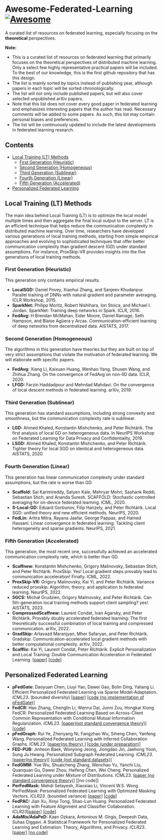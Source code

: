 # Awesome-Federated-Learning [![Awesome](https://awesome.re/badge.svg)](https://awesome.re)
A curated list of resources on federated learning, especially focusing on the **theoretical** perspectives. 

**Note:**          
- This is a curated list of resources on federated learning that primarily focuses on the theoretical perspectives of distributed machine learning. Only a select few highly representative practical papers will be included. To the best of our knowledge, this is the first github repository that has this design. 
- The list is mainly sorted by topics instead of publishing year, although papers in each topic will be sorted chronologically.
- The list will not only include published papers, but will also cover selected unpublished arXiv papers.
- Note that this list does not cover every good paper in federated learning and emphasizes interesting papers that the author has read. Necessary comments will be added to some papers. As such, this list may contain personal biases and preferences.
- The list will be continuously updated to include the latest developments in federated learning research.

## Contents
- [Local Training (LT) Methods](#lt-methods)
  -  [First Generation (Heuristic)](#lt-heuristic)
  -  [Second Generation (Homogeneous)](#lt-homogeneous)
  -  [Third Generation (Sublinear)](#lt-sublinear)
  -  [Fourth Generation (Linear)](#lt-linear)
  -  [Fifth Generation (Accelerated)](#lt-accelerated)
-  [Personalized Federated Learning](#todo)

## Local Training (LT) Methods
The main idea behind Local Training (LT) is to optimize the local model multiple times and then aggregate the final local output to the server. LT is an efficient technique that helps reduce the communication complexity in distributed machine learning. Over time, researchers have developed various generations of local training methods, starting from simple empirical approaches and evolving to sophisticated techniques that offer better communication complexity than gradient descent (GD) under standard assumptions. For instance, ProxSkip-VR provides insights into the five generations of local training methods. 

### First Generation (Heuristic)
This generation only contains empirical results. 

- **LocalSGD:** Daniel Povey, Xiaohui Zhang, and Sanjeev Khudanpur. Parallel training of DNNs with natural gradient and parameter averaging. ICLR Workshop, 2015. 
- **SparkNet:** Philipp Moritz, Robert Nishihara, Ion Stoica, and Michael I. Jordan. SparkNet: Training deep networks in Spark. ICLR, 2016.
- **FedAvg:** H Brendan McMahan, Eider Moore, Daniel Ramage, Seth Hampson, and Blaise Agüera y Arcas. Communication-efficient learning of deep networks from decentralized data. AISTATS, 2017.

### Second Generation (Homogeneous)
The algorithms in this generation have theories but they are built on top of very strict assumptions that violate the motivation of federated learning. We will elaborate with specific papers. 

- **FedAvg:** Xiang Li, Kaixuan Huang, Wenhao Yang, Shusen Wang, and Zhihua Zhang. On the convergence of FedAvg on non-IID data. ICLR, 2020.
- **LFGD:** Farzin Haddadpour and Mehrdad Mahdavi. On the convergence of local descent methods in federated learning. arXiv, 2019.

### Third Generation (Sublinear)
This generation has standard assumptions, including strong convexity and smoothness, but the communication complexity rate is sublinear. 

- **LGD:** Ahmed Khaled, Konstantin Mishchenko, and Peter Richtárik. The first analysis of local GD on heterogeneous data. In NeurIPS Workshop on Federated Learning for Data Privacy and Confidentiality, 2019.
- **LSGD:** Ahmed Khaled, Konstantin Mishchenko, and Peter Richtárik. Tighter theory for local SGD on identical and heterogeneous data. AISTATS, 2020.

### Fourth Generation (Linear)
This generation has linear communication complexity under standard assumptions, but the rate is worse than GD.

- **Scaffold:** Sai Karimireddy, Satyen Kale, Mehryar Mohri, Sashank Reddi, Sebastian Stich, and Ananda Suresh. SCAFFOLD: Stochastic controlled averaging for on-device federated learning. ICML, 2020.
- **S-Local-GD:** Eduard Gorbunov, Filip Hanzely, and Peter Richtárik. Local SGD: unified theory and new efficient methods. NeurIPS, 2020.
- **FedLin:** Aritra Mitra, Rayana Jaafar, George Pappas, and Hamed Hassani. Linear convergence in federated learning: Tackling client heterogeneity and sparse gradients. NeurIPS, 2021.

### Fifth Generation (Accelerated)
This generation, the most recent one, successfully achieved an accelerated communication complexity rate, which is better than GD. 
- **Scaffnew:** Konstantin Mishchenko, Grigory Malinovsky, Sebastian Stich, and Peter Richtárik. ProxSkip: Yes! Local gradient steps provably lead to communication acceleration! Finally. ICML, 2022.
- **ProxSkip-VR:** Grigory Malinovsky, Kai Yi, and Peter Richtárik. Variance reduced proxskip: Algorithm, theory, and application to federated learning. NeurIPS, 2022.
- **5GCS:** Michał Grudzien, Grigory Malinovsky, and Peter Richtárik. Can 5th-generation local training methods support client sampling? yes!. AISTATS, 2023. 
- **CompressedScaffnew:** Laurent Condat, Ivan Agarsky, and Peter Richtárik. Provably doubly accelerated federated learning: The first theoretically successful combination of local training and compressed communication. arXiv, 2022.
- **GradSkip:** Artavazd Maranjyan, Mher Safaryan, and Peter Richtárik. Gradskip: Communication-accelerated local gradient methods with better computational complexity. arXiv, 2022.
- **Scafflix:** Kai Yi, Laurent Condat, Peter Richtárik. Explicit Personalization and Local Training: Double Communication Acceleration in Federated Learning. [[paper]](https://arxiv.org/abs/2305.13170) [[code]](https://github.com/WilliamYi96/Scafflix)

## Personalized Federated Learning
- **pFedGate:** Daoyuan Chen, Liuyi Yao, Dawei Gao, Bolin Ding, Yaliang Li. Efficient Personalized Federated Learning via Sparse Model-Adaptation. *ICML23*. (bounded diversity) [[paper]](https://arxiv.org/abs/2305.02776) [[code (no implementation of pFedGate)]](https://github.com/alibaba/FederatedScope/)
- **FedCR:** Hao Zhang, Chenglin Li, Wenrui Dai, Junni Zou, Hongkai Xiong. FedCR: Personalized Federated Learning Based on Across-Client Common Representation with Conditional Mutual Information Regularization. *ICML23*. [[paper(not standard convergence theory)]](https://openreview.net/pdf?id=YDC5jTS3LR) [[code]](https://github.com/haozzh/FedCR)
- **pFedGraph:** Rui Ye, Zhenyang Ni, Fangzhao Wu, Siheng Chen, Yanfeng Wang. Personalized Federated Learning with Inferred Collaboration Graphs. *ICML23*. [[paper(no theory) ]](https://openreview.net/forum?id=33fj5Ph3ot) [[code (under preparation)]](https://github.com/MediaBrain-SJTU/pFedGraph)
- **FED-PUB:** Jinheon Baek, Wonyong Jeong, Jiongdao Jin, Jaehong Yoon, Sung Ju Hwang. Personalized Subgraph Federated Learning. *ICML23*. [[paper(no theory)]](https://arxiv.org/pdf/2206.10206.pdf) [[code (not standard datasets)]](https://github.com/JinheonBaek/FED-PUB)
- **FedGMM:** Yue Wu, Shuaicheng Zhang, Wenchao Yu, Yanchi Liu, Quanquan Gu, Dawei Zhou, Haifeng Chen, Wei Cheng. Personalized Federated Learning under Mixture of Distributions. ICML23. [[paper (no standard convergence theory)]](https://arxiv.org/pdf/2305.01068.pdf) [[no code]]
- **PerFedMask:** Mehdi Setayesh, Xiaoxiao Li, Vincent W.S. Wong. PerFedMask: Personalized Federated Learning with Optimized Masking Vectors. *ICLR23*. (bounded variance) [[paper]](https://openreview.net/forum?id=hxEIgUXLFF) [[code]](https://github.com/MehdiSet/PerFedMask)
- **FedPAC:** Jian Xu, Xinyi Tong, Shao-Lun Huang. Personalized Federated Learning with Feature Alignment and Classifier Collaboration. *ICLR23*[[paper]](https://openreview.net/forum?id=SXZr8aDKia) [[code]](https://github.com/JianXu95/FedPAC)
- **AdaMix/AdaPeD:** Kaan Ozkara, Antonious M. Girgis, Deepesh Data, Suhas Diggavi. A Statistical Framework for Personalized Federated Learning and Estimation: Theory, Algorithms, and Privacy. *ICLR23*. [[paper]](https://openreview.net/forum?id=FUiDMCr_W4o) [[no code]]()
